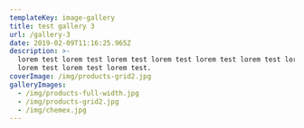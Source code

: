 ```yaml
---
templateKey: image-gallery
title: test gallery 3
url: /gallery-3
date: 2019-02-09T11:16:25.965Z
description: >-
  lorem test lorem test lorem test lorem test lorem test lorem test lorem test
  lorem test lorem test lorem test.
coverImage: /img/products-grid2.jpg
galleryImages:
  - /img/products-full-width.jpg
  - /img/products-grid2.jpg
  - /img/chemex.jpg
---
```



